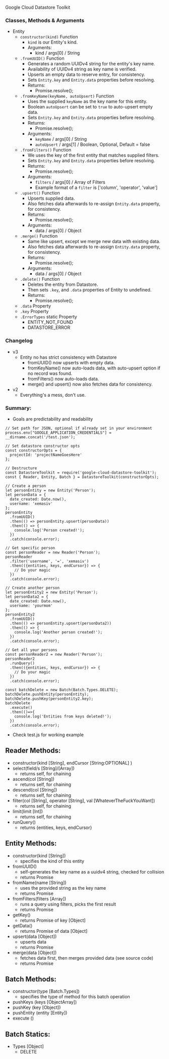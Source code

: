 Google Cloud Datastore Toolkit

### Classes, Methods & Arguments

* Entity
  * `constructor(kind)` Function
    * `kind` is our Entity's kind.
    * Arguments:
      * kind / args[0] / String
  * `.fromUUID()` Function
    * Generates a random UUIDv4 string for the entity's key name.
    * Availability of UUIDv4 string as key name is verified.
    * Upserts an empty data to reserve entry, for consistency.
    * Sets `Entity.key` and `Entity.data` properties before resolving.
    * Returns:
      * Promise.resolve();
  * `.fromKeyName(keyName, autoUpsert)` Function
    * Uses the supplied `keyName` as the key name for this entity.
    * Boolean `autoUpsert` can be set to `true` to auto-upsert empty data.
    * Sets `Entity.key` and `Entity.data` properties before resolving.
    * Returns:
      * Promise.resolve();
    * Arguments:
      * `keyName` / args[0] / String
      * `autoUpsert` / args[1] / Boolean, Optional, Default = false
  * `.fromFilters()` Function
    * We uses the key of the first entity that matches supplied filters.
    * Sets `Entity.key` and `Entity.data` properties before resolving.
    * Returns:
      * Promise.resolve();
    * Arguments:
      * `filters` / args[0] / Array of Filters
      * Example format of a `filter` is ['column', 'operator', 'value']
  * `.upsert()` Function
    * Upserts supplied data.
    * Also fetches data afterwards to re-assign `Entity.data` property, for consistency.
    * Returns:
      * Promise.resolve();
    * Arguments:
      * data / args[0] / Object
  * `.merge()` Function
    * Same like upsert, except we merge new data with existing data.
    * Also fetches data afterwards to re-assign `Entity.data` property, for consistency.
    * Returns:
      * Promise.resolve();
    * Arguments:
      * data / args[0] / Object
  * `.delete()` Function
    * Deletes the entity from Datastore.
    * Then sets `.key`, and `.data` properties of Entity to undefined.
    * Returns:
      * Promise.resolve();
  * `.data` Property
  * `.key` Property
  * `.ErrorTypes` static Property
    * ENTITY_NOT_FOUND
    * DATASTORE_ERROR

### Changelog

* v3
  * Entity no has strict consistency with Datastore
    * fromUUID() now upserts with empty data.
    * fromKeyName() now auto-loads data, with auto-upsert option if no record was found.
    * fromFilters() now auto-loads data.
    * merge() and upsert() now also fetches data for consistency.
* v2
  * Everything's a mess, don't use.

### Summary:
* Goals are predictability and readability

```
// Set path for JSON, optional if already set in your environment
process.env["GOOGLE_APPLICATION_CREDENTIALS"] = __dirname.concat('/test.json');

// Set datastore constructor opts
const constructorOpts = {
  projectId: 'projectNameGoesHere'
};

// Destructure
const DatastoreToolkit = require('google-cloud-datastore-toolkit');
const { Reader, Entity, Batch } = DatastoreToolkit(constructorOpts);
```

```
// Create a person
let personEntity = new Entity('Person');
let personData = {
  date_created: Date.now(),
  username: 'xemasiv'
};
personEntity
  .fromUUID()
  .then(() => personEntity.upsert(personData))
  .then(() => {
    console.log('Person created!');
  })
  .catch(console.error);

// Get specific person
const personReader = new Reader('Person');
personReader
  .filter('username', '=', 'xemasiv')
  .then(({entities, keys, endCursor}) => {
    // Do your magic
  })
  .catch(console.error);

// Create another person
let personEntity2 = new Entity('Person');
let personData2 = {
  date_created: Date.now(),
  username: 'yourmom'
};
personEntity2
  .fromUUID()
  .then(() => personEntity.upsert(personData2))
  .then(() => {
    console.log('Another person created!');
  })
  .catch(console.error);

// Get all your persons
const personReader2 = new Reader('Person');
personReader2
  .runQuery()
  .then(({entities, keys, endCursor}) => {
    // Do your magic
  })
  .catch(console.error);

const batchDelete = new Batch(Batch.Types.DELETE);
batchDelete.pushEntity(personEntity);
batchDelete.pushKey(personEntity2.key);
batchDelete
  .execute()
  .then(()=>{
    console.log('Entities from keys deleted!');
  })
  .catch(console.error);
```

* Check test.js for working example


## Reader Methods:

* constructor(kind [String], endCursor [String:OPTIONAL] )
* select(field/s [String]/[Array])
  * returns self, for chaining
* ascend(col [String])
  * returns self, for chaining
* descend(col [String])
  * returns self, for chaining
* filter(col [String], operator [String], val [WhateverTheFuckYouWant])
  * returns self, for chaining
* limit(limit [Int])
  * returns self, for chaining
* runQuery()
  * returns {entities, keys, endCursor}


## Entity Methods:

* constructor(kind [String])
  * specifies the kind of this entity
* fromUUID()
  * self-generates the key name as a uuidv4 string, checked for collision
  * returns Promise
* fromName(name [String])
  * uses the provided string as the key name
  * returns Promise
* fromFilters(filters [Array])
  * runs a query using filters, picks the first result
  * returns Promise
* getKey()
  * returns Promise of key [Object]
* getData()
  * returns Promise of data [Object]
* upsert(data [Object])
  * upserts data
  * returns Promise
* merge(data [Object])
  * fetches data first, then merges provided data (see source code)
  * returns Promise


## Batch Methods:

* constructor(type [Batch.Types])
  * specifies the type of method for this batch operation
* pushKeys (keys [ObjectArray])
* pushKey (key [Object])
* pushEntity (entity [Entity])
* execute ()


## Batch Statics:

* Types [Object]
  * DELETE

